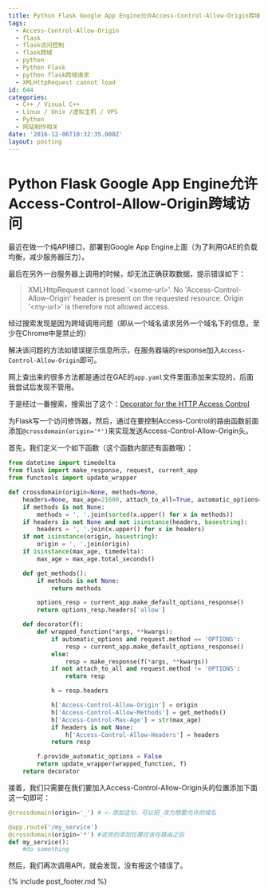 ```yaml
---
title: Python Flask Google App Engine允许Access-Control-Allow-Origin跨域访问
tags:
  - Access-Control-Allow-Origin
  - flask
  - flask访问控制
  - flask跨域
  - python
  - Python Flask
  - python flask跨域请求
  - XMLHttpRequest cannot load
id: 644
categories:
  - C++ / Visual C++
  - Linux / Unix /虚拟主机 / VPS
  - Python
  - 网站制作相关
date: '2016-12-06T10:32:35.000Z'
layout: posting
---
```


# Python Flask Google App Engine允许Access-Control-Allow-Origin跨域访问

最近在做一个纯API接口，部署到Google App Engine上面（为了利用GAE的负载均衡，减少服务器压力）。

最后在另外一台服务器上调用的时候，却无法正确获取数据，提示错误如下：

> XMLHttpRequest cannot load '\<some-url\>'. No 'Access-Control-Allow-Origin' header is present on the requested resource. Origin '\<my-url\>' is therefore not allowed access.

经过搜索发现是因为跨域调用问题（即从一个域名请求另外一个域名下的信息，至少在Chrome中是禁止的）

解决该问题的方法如错误提示信息所示，在服务器端的response加入`Access-Control-Allow-Origin`即可。

网上查出来的很多方法都是通过在GAE的`app.yaml`文件里面添加来实现的，后面我尝试后发现不管用。

于是经过一番搜索，搜索出了这个：[Decorator for the HTTP Access Control](http://flask.pocoo.org/snippets/56/)

为Flask写一个访问修饰器，然后，通过在要控制Access-Control的路由函数前面添加`@crossdomain(origin='*')`来实现发送Access-Control-Allow-Origin头。

首先，我们定义一个如下函数（这个函数内部还有函数哦）：
```python
from datetime import timedelta 
from flask import make_response, request, current_app 
from functools import update_wrapper

def crossdomain(origin=None, methods=None, 
    headers=None, max_age=21600, attach_to_all=True, automatic_options=True): 
    if methods is not None: 
        methods = ', '.join(sorted(x.upper() for x in methods)) 
    if headers is not None and not isinstance(headers, basestring): 
        headers = ', '.join(x.upper() for x in headers) 
    if not isinstance(origin, basestring): 
        origin = ', '.join(origin) 
    if isinstance(max_age, timedelta): 
        max_age = max_age.total_seconds()

    def get_methods():
        if methods is not None:
            return methods

        options_resp = current_app.make_default_options_response()
        return options_resp.headers['allow']

    def decorator(f):
        def wrapped_function(*args, **kwargs):
            if automatic_options and request.method == 'OPTIONS':
                resp = current_app.make_default_options_response()
            else:
                resp = make_response(f(*args, **kwargs))
            if not attach_to_all and request.method != 'OPTIONS':
                return resp

            h = resp.headers

            h['Access-Control-Allow-Origin'] = origin
            h['Access-Control-Allow-Methods'] = get_methods()
            h['Access-Control-Max-Age'] = str(max_age)
            if headers is not None:
                h['Access-Control-Allow-Headers'] = headers
            return resp

        f.provide_automatic_options = False
        return update_wrapper(wrapped_function, f)
    return decorator
```

接着，我们只需要在我们要加入Access-Control-Allow-Origin头的位置添加下面这一句即可：
```python
@crossdomain(origin='_') # <-添加这句，可以把_改为想要允许的域名

@app.route('/my_service') 
@crossdomain(origin='*') #这货的添加位置应该在路由之后 
def my_service():
    #do something
```

然后，我们再次调用API，就会发现，没有报这个错误了。



{% include post_footer.md %}